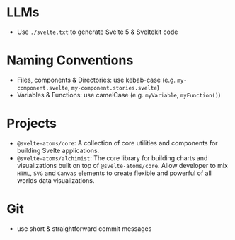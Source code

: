 # LLMs

- Use `./svelte.txt` to generate Svelte 5 & Sveltekit code

# Naming Conventions

- Files, components & Directories: use kebab-case (e.g. `my-component.svelte`, `my-component.stories.svelte`)
- Variables & Functions: use camelCase (e.g. `myVariable`, `myFunction()`)

# Projects

- `@svelte-atoms/core`: A collection of core utilities and components for building Svelte applications.
- `@svelte-atoms/alchimist`: The core library for building charts and visualizations built on top of `@svelte-atoms/core`. Allow developer to mix `HTML`, `SVG` and `Canvas` elements to create flexible and powerful of all worlds data visualizations.


# Git

- use short & straightforward commit messages